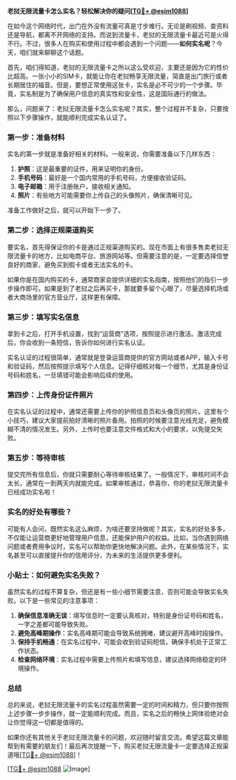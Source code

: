 **老挝无限流量卡怎么实名？轻松解决你的疑问[[TG💪+ @esim1088](https://t.me/s/esim1088)]**

在如今这个网络时代，出门在外没有流量可真是寸步难行。无论是刷视频、查资料还是导航，都离不开网络的支持。而说到流量卡，老挝的无限流量卡最近可是火得不行。不过，很多人在购买和使用过程中都会遇到一个问题——**如何实名呢**？今天，咱们就来聊聊这个话题。

首先，咱们得知道，老挝的无限流量卡之所以这么受欢迎，主要还是因为它的性价比超高。一张小小的SIM卡，就能让你在老挝畅享无限流量，简直是出门旅行或者长期居住的福音。但是，要想正常使用这张卡，实名是必不可少的一个步骤。毕竟，实名制是为了确保用户信息的真实性和安全性，这是国际通行的做法。

那么，问题来了：老挝无限流量卡怎么实名呢？其实，整个过程并不复杂，只要按照以下步骤操作，就能顺利完成实名认证了。

### 第一步：准备材料

实名的第一步就是准备好相关的材料。一般来说，你需要准备以下几样东西：

1. **护照**：这是最重要的证件，用来证明你的身份。
2. **手机号码**：最好是一个国内常用的手机号码，方便接收验证码。
3. **电子邮箱**：用于注册账户，接收相关通知。
4. **照片**：有些地方可能需要你上传自己的头像照片，确保清晰可见。

准备工作做好之后，就可以开始下一步了。

### 第二步：选择正规渠道购买

要实名，首先得保证你的卡是通过正规渠道购买的。现在市面上有很多售卖老挝无限流量卡的地方，比如电商平台、旅游网站等。但需要注意的是，一定要选择信誉良好的商家，避免买到假卡或者无法实名的卡。

如果你是在国内购买的卡，通常商家会提供详细的实名指南，按照他们的指引一步步操作即可。如果是到了老挝之后再买卡，那就要多留个心眼了，尽量选择机场或者大商场里的官方营业厅，这样更有保障。

### 第三步：填写实名信息

拿到卡之后，打开手机设置，找到“运营商”选项，按照提示进行激活。激活完成后，你会收到一条短信，告诉你如何进行实名认证。

实名认证的过程很简单，通常就是登录运营商提供的官方网站或者APP，输入卡号和验证码，然后按照提示填写个人信息。记得仔细核对每一个细节，尤其是身份证号码和姓名，一旦填错可能会影响后续的使用。

### 第四步：上传身份证件照片

在实名认证的过程中，通常还需要上传你的护照信息页和头像页的照片。这里有个小技巧，建议大家提前拍好清晰的照片备用。拍照的时候要注意光线充足，避免模糊不清的情况发生。另外，上传时也要注意文件格式和大小的要求，以免提交失败。

### 第五步：等待审核

提交完所有信息后，你就只需要耐心等待审核结果了。一般情况下，审核时间不会太长，通常在一到两天内就能完成。如果审核通过，恭喜你，你的老挝无限流量卡已经成功实名啦！

### 实名的好处有哪些？

可能有人会问，既然实名这么麻烦，为啥还要坚持做呢？其实，实名的好处多多，不仅能让运营商更好地管理用户信息，还能保护用户的权益。比如，当你遇到网络问题或者费用争议时，实名可以帮助你更快地解决问题。此外，在某些情况下，实名甚至可以直接提升你的信用评分，为未来的生活提供更多便利。

### 小贴士：如何避免实名失败？

虽然实名的过程不算复杂，但还是有一些小细节需要注意，否则可能会导致实名失败。以下是一些常见的注意事项：

1. **确保信息准确无误**：填写信息时一定要认真核对，特别是身份证号码和姓名，一字之差都可能导致失败。
2. **避免高峰期操作**：实名高峰期可能会导致系统拥堵，建议避开高峰时段操作。
3. **保持手机畅通**：在实名过程中，可能会收到验证码短信，确保手机处于正常工作状态。
4. **检查网络环境**：实名过程中需要上传照片和填写信息，建议选择网络稳定的环境操作。

### 总结

总的来说，老挝无限流量卡的实名过程虽然需要一定的时间和精力，但只要你按照上述步骤一步步操作，就一定能顺利完成。而且，实名之后的畅快上网体验绝对会让你觉得这一切都是值得的。

如果你还有其他关于老挝无限流量卡的问题，欢迎随时留言交流。希望这篇文章能帮到有需要的朋友们！最后再次提醒一下，购买老挝无限流量卡一定要选择正规渠道哦[[TG💪+ @esim1088](https://t.me/s/esim1088)]！

[[TG💪+ @esim1088](https://t.me/s/esim1088) ![Image](https://i.postimg.cc/4NQfJmqS/Snipaste-2025-05-13-00-14-12.png)]